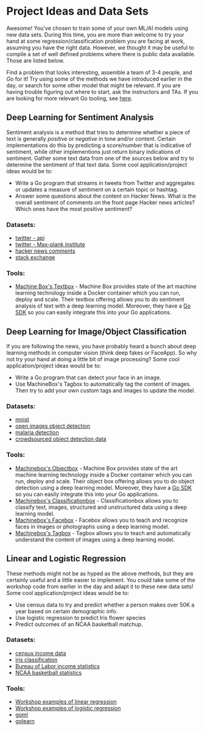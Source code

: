 # Project Ideas and Data Sets
Awesome! You've chosen to train some of your own ML/AI models using new data sets. During this time, you are more than welcome to try your hand at some regression/classification problem you are facing at work, assuming you have the right data. However, we thought it may be useful to compile a set of well defined problems where there is public data available. Those are listed below. 

Find a problem that looks interesting, assemble a team of 3-4 people, and _Go_ for it! Try using some of the methods we have introduced earlier in the day, or search for some other model that might be relevant. If you are having trouble figuring out where to start, ask the instructors and TAs. If you are looking for more relevant Go tooling, see [here](https://github.com/gopherdata/resources/blob/master/tooling/README.md).

## Deep Learning for Sentiment Analysis

Sentiment analysis is a method that tries to determine whether a piece of text is generally _positive_ or _negative_ in tone and/or content. Certain implementations do this by predicting a score/number that is indicative of sentiment, while other implementions just return binary indications of sentiment. Gather some text data from one of the sources below and try to determine the sentiment of that text data. Some cool application/project ideas would be to:

- Write a Go program that streams in tweets from Twitter and aggregates or updates a measure of sentiment on a certain topic or hashtag.
- Answer some questions about the content on Hacker News. What is the overall sentiment of comments on the front page Hacker news articles? Which ones have the most positive sentiment? 

### Datasets:

* [twitter - api](https://developer.twitter.com/en/use-cases/analyze)
* [twitter - Max-plank institute](http://twitter.mpi-sws.org/)
* [hacker news comments](https://console.cloud.google.com/marketplace/details/y-combinator/hacker-news?filter=solution-type%3Adataset&id=5227103e-0eb9-4744-872b-325a8df50bee) 
* [stack  exchange](https://console.cloud.google.com/marketplace/details/stack-exchange/stack-overflow?filter=solution-type:dataset&id=46a148ff-896d-444c-b08d-360169911f59)

### Tools:
* [Machine Box's Textbox](https://docs.veritone.com/#/developer/machine-box/boxes/textbox) - Machine Box provides state of the art machine learning technology inside a Docker container which you can run, deploy and scale. Their textbox offering allows you to do sentiment analysis of text with a deep learning model. Moreover, they have a [Go SDK](https://github.com/machinebox/sdk-go) so you can easily integrate this into your Go applications.

## Deep Learning for Image/Object Classification

If you are following the news, you have probably heard a bunch about deep learning methods in computer vision (think deep fakes or FaceApp). So why not try your hand at doing a little bit of image processing? Some cool application/project ideas would be to:

- Write a Go program that can detect your face in an image.
- Use MachineBox's Tagbox to automatically tag the content of images. Then try to add your own custom tags and images to update the model.

### Datasets:

* [mnist](https://www.kaggle.com/c/digit-recognizer/data)
* [open images object detection](https://www.kaggle.com/c/open-images-2019-object-detection/data)
* [malaria detection](https://ceb.nlm.nih.gov/repositories/malaria-datasets/)
* [crowdsourced object detection data](https://ai.google/tools/datasets/open-images-extended-crowdsourced/)
### Tools:
* [Machinebox's Objectbox](https://docs.veritone.com/#/developer/machine-box/boxes/objectbox) - Machine Box provides state of the art machine learning technology inside a Docker container which you can run, deploy and scale. Their object box offering allows you to do object detection using a deep learning model. Moreover, they have a [Go SDK](https://github.com/machinebox/sdk-go) so you can easily integrate this into your Go applications.
* [Machinebox's Classificationbox](https://docs.veritone.com/#/developer/machine-box/boxes/classificationbox) - Classificationbox allows you to classify text, images, structured and unstructured data using a deep learning model. 
* [Machinebox's Facebox](https://docs.veritone.com/#/developer/machine-box/boxes/facebox-overview) - Facebox allows you to teach and recognize faces in images or photographs using a deep learning model.
* [Machinebox's Tagbox](https://docs.veritone.com/#/developer/machine-box/boxes/tagbox) - Tagbox allows you to teach and automatically understand the content of images using a deep learning model. 

## Linear and Logistic Regression

These methods might not be as hyped as the above methods, but they are certainly useful and a little easier to implement. You could take some of the workshop code from earlier in the day and adapt it to these new data sets! Some cool application/project ideas would be to:

- Use census data to try and predict whether a person makes over 50K a year based on certain demographic info.
- Use logistic regression to predict Iris flower species
- Predict outcomes of an NCAA basketball matchup.

### Datasets:

* [census income data](https://archive.ics.uci.edu/ml/datasets/census+income)
* [iris classification](https://archive.ics.uci.edu/ml/datasets/Iris)
* [Bureau of Labor income statistics](https://console.cloud.google.com/marketplace/details/bls-public-data/bureau-of-labor-statistics?filter=solution-type:dataset&id=e632a715-857e-4c41-8257-da123607ea89)
* [NCAA basketball statistics](https://console.cloud.google.com/marketplace/details/ncaa-bb-public/ncaa-basketball?filter=solution-type%3Adataset&id=f262fa22-2021-44c6-a628-15eab8237de5)

### Tools:
* [Workshop examples of linear regression](linear_regression)
* [Workshop examples of logistic regression](logistic_regression)
* [goml](https://github.com/cdipaolo/goml)
* [golearn](https://github.com/sjwhitworth/golearn)

